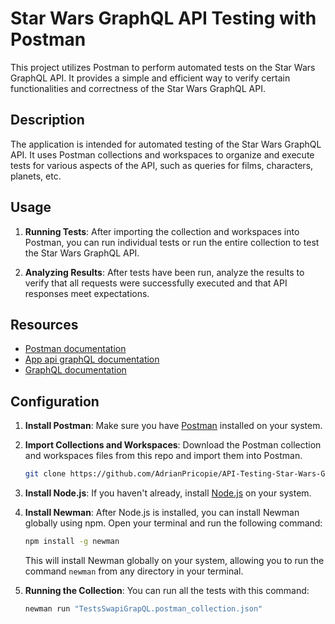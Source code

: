 # Star Wars GraphQL API Testing with Postman

This project utilizes Postman to perform automated tests on the Star Wars GraphQL API. It provides a simple and efficient way to verify certain functionalities and correctness of the Star Wars GraphQL API.

## Description 

The application is intended for automated testing of the Star Wars GraphQL API. It uses Postman collections and workspaces to organize and execute tests for various aspects of the API, such as queries for films, characters, planets, etc.

## Usage

1. **Running Tests**: After importing the collection and workspaces into Postman, you can run individual tests or run the entire collection to test the Star Wars GraphQL API.

2. **Analyzing Results**: After tests have been run, analyze the results to verify that all requests were successfully executed and that API responses meet expectations.

## Resources

- [Postman documentation](https://learning.postman.com/docs/introduction/overview/)
- [App api graphQL documentation](https://studio.apollographql.com/public/star-wars-swapi/variant/current/home)
- [GraphQL documentation](https://graphql.org/learn/)

## Configuration

1. **Install Postman**: Make sure you have [Postman](https://www.postman.com/downloads/) installed on your system.

2. **Import Collections and Workspaces**: Download the Postman collection and workspaces files from this repo and import them into Postman.

    ```bash
    git clone https://github.com/AdrianPricopie/API-Testing-Star-Wars-GraphQL.git
    ```

3. **Install Node.js**: If you haven't already, install [Node.js](https://nodejs.org/) on your system.

4. **Install Newman**: After Node.js is installed, you can install Newman globally using npm. Open your terminal and run the following command:

    ```bash
    npm install -g newman
    ```

    This will install Newman globally on your system, allowing you to run the command `newman` from any directory in your terminal.

5. **Running the Collection**: You can run all the tests with this command:

   ```bash
   newman run "TestsSwapiGrapQL.postman_collection.json"
   ```
